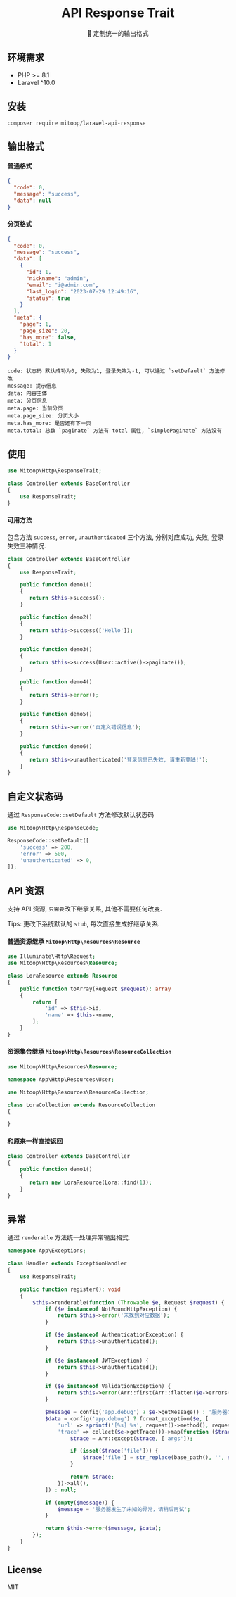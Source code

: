 <h1 align="center">API Response Trait</h1>

<p align="center">🍎 定制统一的输出格式</p>

## 环境需求

- PHP >= 8.1
- Laravel ^10.0

## 安装

```shell
composer require mitoop/laravel-api-response
```

## 输出格式
#### 普通格式
```json
{
  "code": 0,
  "message": "success",
  "data": null
}
```

#### 分页格式
```json
{
  "code": 0,
  "message": "success",
  "data": [
    {
      "id": 1,
      "nickname": "admin",
      "email": "i@admin.com",
      "last_login": "2023-07-29 12:49:16",
      "status": true
    }
  ],
  "meta": {
    "page": 1,
    "page_size": 20,
    "has_more": false,
    "total": 1
  }
}
```

```text
code: 状态码 默认成功为0, 失败为1, 登录失效为-1, 可以通过 `setDefault` 方法修改
message: 提示信息
data: 内容主体
meta: 分页信息
meta.page: 当前分页
meta.page_size: 分页大小
meta.has_more: 是否还有下一页
meta.total: 总数 `paginate` 方法有 total 属性, `simplePaginate` 方法没有
```

## 使用
```php
use Mitoop\Http\ResponseTrait;

class Controller extends BaseController
{
    use ResponseTrait;
}
```

#### 可用方法

包含方法 `success`, `error`, `unauthenticated` 三个方法, 分别对应成功, 失败, 登录失效三种情况.

```php
class Controller extends BaseController
{
    use ResponseTrait;

    public function demo1()
    {
       return $this->success();
    }

    public function demo2()
    {
       return $this->success(['Hello']);
    }

    public function demo3()
    {
       return $this->success(User::active()->paginate());
    }

    public function demo4()
    {
       return $this->error();
    }

    public function demo5()
    {
       return $this->error('自定义错误信息');
    }

    public function demo6()
    {
       return $this->unauthenticated('登录信息已失效, 请重新登陆!');
    }
}
```

## 自定义状态码
通过 `ResponseCode::setDefault` 方法修改默认状态码

```php
use Mitoop\Http\ResponseCode;

ResponseCode::setDefault([
    'success' => 200,
    'error' => 500,
    'unauthenticated' => 0,
]);
```

## API 资源

支持 API 资源, `只需要`改下继承关系, 其他不需要任何改变.

Tips: 更改下系统默认的 `stub`, 每次直接生成好继承关系.

#### 普通资源继承 `Mitoop\Http\Resources\Resource`
```php
use Illuminate\Http\Request;
use Mitoop\Http\Resources\Resource;

class LoraResource extends Resource
{
    public function toArray(Request $request): array
    {
        return [
            'id' => $this->id,
            'name' => $this->name,
        ];
    }
}

```

#### 资源集合继承 `Mitoop\Http\Resources\ResourceCollection`
```php
use Mitoop\Http\Resources\Resource;

namespace App\Http\Resources\User;

use Mitoop\Http\Resources\ResourceCollection;

class LoraCollection extends ResourceCollection
{

}
```

#### 和原来一样直接返回
```php
class Controller extends BaseController
{
    public function demo1()
    {
       return new LoraResource(Lora::find(1));
    }
}
```

## 异常

通过 `renderable` 方法统一处理异常输出格式.

```php
namespace App\Exceptions;

class Handler extends ExceptionHandler
{
    use ResponseTrait;

    public function register(): void
    {
        $this->renderable(function (Throwable $e, Request $request) {
            if ($e instanceof NotFoundHttpException) {
                return $this->error('未找到对应数据');
            }

            if ($e instanceof AuthenticationException) {
                return $this->unauthenticated();
            }

            if ($e instanceof JWTException) {
                return $this->unauthenticated();
            }

            if ($e instanceof ValidationException) {
                return $this->error(Arr::first(Arr::flatten($e->errors())), $e->errors());
            }

            $message = config('app.debug') ? $e->getMessage() : '服务器发生了未知的异常，请稍后再试';
            $data = config('app.debug') ? format_exception($e, [
                'url' => sprintf('[%s] %s', request()->method(), request()->url()),
                'trace' => collect($e->getTrace())->map(function ($trace) {
                    $trace = Arr::except($trace, ['args']);

                    if (isset($trace['file'])) {
                        $trace['file'] = str_replace(base_path(), '', $trace['file']);
                    }

                    return $trace;
                })->all(),
            ]) : null;

            if (empty($message)) {
                $message = '服务器发生了未知的异常，请稍后再试';
            }

            return $this->error($message, $data);
        });
    }
}
```


## License

MIT
